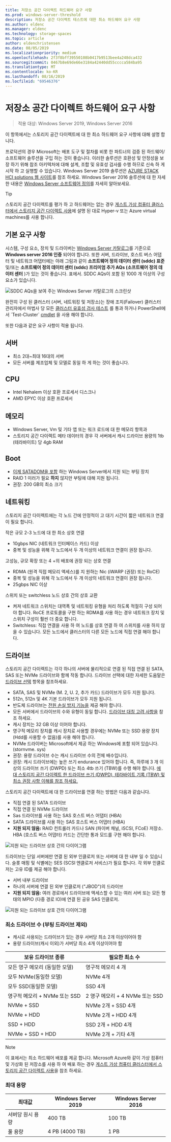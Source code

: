```yaml
---
title: 저장소 공간 다이렉트 하드웨어 요구 사항
ms.prod: windows-server-threshold
description: 저장소 공간 다이렉트 테스트에 대한 최소 하드웨어 요구 사항
ms.author: eldenc
ms.manager: eldenc
ms.technology: storage-spaces
ms.topic: article
author: eldenchristensen
ms.date: 08/05/2019
ms.localizationpriority: medium
ms.openlocfilehash: 2f3f8bff39550108b0417b9513bee4a248dca432
ms.sourcegitcommit: 0467b8e69de66e3184a42440dd55cccca584ba95
ms.translationtype: MT
ms.contentlocale: ko-KR
ms.lasthandoff: 08/16/2019
ms.locfileid: "69546376"
---
```

# <a name="storage-spaces-direct-hardware-requirements"></a>저장소 공간 다이렉트 하드웨어 요구 사항

> 적용 대상: Windows Server 2019, Windows Server 2016

이 항목에서는 스토리지 공간 다이렉트에 대 한 최소 하드웨어 요구 사항에 대해 설명 합니다.

프로덕션의 경우 Microsoft는 배포 도구 및 절차를 비롯 한 파트너의 검증 된 하드웨어/소프트웨어 솔루션을 구입 하는 것이 좋습니다. 이러한 솔루션은 호환성 및 안정성을 보장 하기 위해 참조 아키텍처에 대해 설계, 조합 및 유효성 검사를 수행 하므로 신속 하 게 시작 하 고 실행할 수 있습니다. Windows Server 2019 솔루션은 [AZURE STACK HCI solutions 웹 사이트](https://azure.microsoft.com/overview/azure-stack/hci)를 참조 하세요. Windows Server 2016 솔루션에 대 한 자세한 내용은 [Windows Server 소프트웨어 정의](https://microsoft.com/wssd)를 자세히 알아보세요.

   > [!TIP]
   > 스토리지 공간 다이렉트를 평가 하 고 하드웨어는 없는 경우 [게스트 가상 컴퓨터 클러스터에서 스토리지 공간 다이렉트 사용](storage-spaces-direct-in-vm.md)에 설명 된 대로 Hyper-v 또는 Azure virtual machines를 사용 합니다.

## <a name="base-requirements"></a>기본 요구 사항

시스템, 구성 요소, 장치 및 드라이버는 [Windows Server 카탈로그](https://www.windowsservercatalog.com)를 기준으로 **Windows server 2016 인증** 되어야 합니다. 또한 서버, 드라이브, 호스트 버스 어댑터 및 네트워크 어댑터에는 아래 그림과 같이 **소프트웨어 정의 데이터 센터 (sddc) 표준** 및/또는 **소프트웨어 정의 데이터 센터 (sddc) 프리미엄 추가 AQs (소프트웨어 정의 데이터 센터** )가 있는 것이 좋습니다. 표에서. SDDC AQs이 포함 된 1000 개 이상의 구성 요소가 있습니다.

![SDDC AQs을 보여 주는 Windows Server 카탈로그의 스크린샷](media/hardware-requirements/sddc-aqs.png)

완전히 구성 된 클러스터 (서버, 네트워킹 및 저장소)는 장애 조치(Failover) 클러스터 관리자에서 마법사 당 모든 [클러스터 유효성 검사 테스트](https://technet.microsoft.com/library/cc732035(v=ws.10).aspx) 를 통과 하거나 PowerShell에서 `Test-Cluster` [cmdlet](https://docs.microsoft.com/powershell/module/failoverclusters/test-cluster?view=win10-ps) 을 사용 해야 합니다.

또한 다음과 같은 요구 사항이 적용 됩니다.

## <a name="servers"></a>서버

- 최소 2대~최대 16대의 서버
- 모든 서버를 제조업체 및 모델로 동일 하 게 하는 것이 좋습니다.

## <a name="cpu"></a>CPU

- Intel Nehalem 이상 호환 프로세서 디스크나
- AMD EPYC 이상 호환 프로세서

## <a name="memory"></a>메모리

- Windows Server, Vm 및 기타 앱 또는 워크 로드에 대 한 메모리 항목과
- 스토리지 공간 다이렉트 메타 데이터의 경우 각 서버에서 캐시 드라이브 용량의 1tb (테라바이트) 당 4gb RAM

## <a name="boot"></a>Boot

- [이제 SATADOM을 포함](https://cloudblogs.microsoft.com/windowsserver/2017/08/30/announcing-support-for-satadom-boot-drives-in-windows-server-2016/) 하는 Windows Server에서 지원 되는 부팅 장치
- RAID 1 미러가 필요 **하지** 않지만 부팅에 대해 지원 됩니다.
- 권장: 200 GB의 최소 크기

## <a name="networking"></a>네트워킹

스토리지 공간 다이렉트에는 각 노드 간에 안정적이 고 대기 시간이 짧은 네트워크 연결이 필요 합니다.  

작은 규모 2-3 노드에 대 한 최소 상호 연결
- 10gbps NIC (네트워크 인터페이스 카드) 이상
- 중복 및 성능을 위해 각 노드에서 두 개 이상의 네트워크 연결이 권장 됩니다.

고성능, 규모 확장 또는 4 +의 배포에 권장 되는 상호 연결 
- RDMA (원격 직접 메모리 액세스)를 지 원하는 Nic (iWARP (권장) 또는 RoCE)
- 중복 및 성능을 위해 각 노드에서 두 개 이상의 네트워크 연결이 권장 됩니다.
- 25gbps NIC 이상

스위치 또는 switchless 노드 상호 간의 상호 교환
- 켜져 네트워크 스위치는 대역폭 및 네트워킹 유형을 처리 하도록 적절히 구성 되어야 합니다.  RoCE 프로토콜을 구현 하는 RDMA를 사용 하는 경우 네트워크 장치 및 스위치 구성이 훨씬 더 중요 합니다. 
- Switchless: 직접 연결을 사용 하 여 노드를 상호 연결 하 여 스위치를 사용 하지 않을 수 있습니다.  모든 노드에서 클러스터의 다른 모든 노드에 직접 연결 해야 합니다.


## <a name="drives"></a>드라이브

스토리지 공간 다이렉트는 각각 하나의 서버에 물리적으로 연결 된 직접 연결 된 SATA, SAS 또는 NVMe 드라이브와 함께 작동 합니다. 드라이브 선택에 대한 자세한 도움말은 [드라이브 선택](choosing-drives.md) 항목을 참조하세요.

- SATA, SAS 및 NVMe (M. 2, U. 2, 추가 카드) 드라이브가 모두 지원 됩니다.
- 512n, 512n 및 4K 기본 드라이브가 모두 지원 됩니다.
- 반도체 드라이브는 [전원 손실 방지 기능을](https://blogs.technet.microsoft.com/filecab/2016/11/18/dont-do-it-consumer-ssd/) 제공 해야 합니다.
- 모든 서버에서 드라이브의 수와 유형이 동일 합니다. [드라이브 대칭 고려 사항을](drive-symmetry-considerations.md) 참조 하세요.
- 캐시 장치는 32 GB 이상 이어야 합니다.
- 영구적 메모리 장치를 캐시 장치로 사용할 경우에는 NVMe 또는 SSD 용량 장치 (Hdd를 사용할 수 없음)를 사용 해야 합니다.
- NVMe 드라이버는 Microsoft에서 제공 하는 Windows에 포함 되어 있습니다. (stornvme. sys)
- 권장: 용량 드라이브 수는 캐시 드라이브 수의 전체 배수입니다.
- 권장: 캐시 드라이브에는 높은 쓰기 endurance 있어야 합니다. 즉, 하루에 3 개 이상의 드라이브 쓰기 (DWPD) 또는 최소 4tb 쓰기 (TBW)를 수행 해야 합니다. [에 대 스토리지 공간 다이렉트 한 드라이브 쓰기 (DWPD), 테라바이트 기록 (TBW) 및 최소 권장 사항 이해를 참조 하세요. ](https://blogs.technet.microsoft.com/filecab/2017/08/11/understanding-dwpd-tbw/)

스토리지 공간 다이렉트에 대 한 드라이브를 연결 하는 방법은 다음과 같습니다.

- 직접 연결 된 SATA 드라이브
- 직접 연결 된 NVMe 드라이브
- Sas 드라이브를 사용 하는 SAS 호스트 버스 어댑터 (HBA)
- SATA 드라이브를 사용 하는 SAS 호스트 버스 어댑터 (HBA)
- **지원 되지 않음:** RAID 컨트롤러 카드나 SAN (파이버 채널, iSCSI, FCoE) 저장소. HBA (호스트 버스 어댑터) 카드는 간단한 통과 모드를 구현 해야 합니다.

![지원 되는 드라이브 상호 간의 다이어그램](media/hardware-requirements/drive-interconnect-support-1.png)

드라이브는 단일 서버에만 연결 된 외부 인클로저 또는 서버에 대 한 내부 일 수 있습니다. 슬롯 매핑 및 식별에는 SES (SCSI 엔클로저 서비스)가 필요 합니다. 각 외부 인클로저는 고유 ID를 제공 해야 합니다.

- 서버 내부 드라이브
- 하나의 서버에 연결 된 외부 인클로저 ("JBOD")의 드라이브
- **지원 되지 않음:** 여러 경로에서 드라이브에 액세스할 수 있는 여러 서버 또는 모든 형태의 MPIO (다중 경로 IO)에 연결 된 공유 SAS 인클로저.

![지원 되는 드라이브 상호 간의 다이어그램](media/hardware-requirements/drive-interconnect-support-2.png)

### <a name="minimum-number-of-drives-excludes-boot-drive"></a>최소 드라이브 수 (부팅 드라이브 제외)

- 캐시로 사용되는 드라이브가 있는 경우 서버당 최소 2개 이상이어야 함
- 용량 드라이브(캐시 이외)가 서버당 최소 4개 이상이어야 함

| 보유 드라이브 종류   | 필요한 최소 수 |
|-----------------------|-------------------------|
| 모든 영구 메모리 (동일한 모델) | 영구적 메모리 4 개 |
| 모두 NVMe(동일한 모델) | NVMe 4개                  |
| 모두 SSD(동일한 모델)  | SSD 4개                   |
| 영구적 메모리 + NVMe 또는 SSD | 2 영구 메모리 + 4 NVMe 또는 SSD |
| NVMe + SSD            | NVMe 2개 + SSD 4개          |
| NVMe + HDD            | NVMe 2개 + HDD 4개          |
| SSD + HDD             | SSD 2개 + HDD 4개           |
| NVMe + SSD + HDD      | NVMe 2개 + 기타 4개       |

   >[!NOTE]
   > 이 표에서는 최소 하드웨어 배포를 제공 합니다. Microsoft Azure와 같이 가상 컴퓨터 및 가상화 된 저장소를 사용 하 여 배포 하는 경우 [게스트 가상 컴퓨터 클러스터에서 스토리지 공간 다이렉트 사용](storage-spaces-direct-in-vm.md)을 참조 하세요.

### <a name="maximum-capacity"></a>최대 용량

| 최대값                | Windows Server 2019  | Windows Server 2016  |
| ---                     | ---------            | ---------            |
| 서버당 원시 용량 | 400 TB               | 100 TB               |
| 풀 용량           | 4 PB (4000 TB)      | 1 PB                 |
